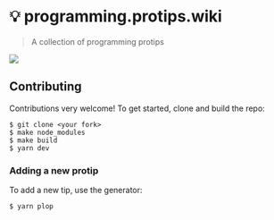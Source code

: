 # 💡  programming.protips.wiki

> A collection of programming protips

<img src="https://i.fluffy.cc/ptw9Z1CtK87rGj1qJBV5WChCqhjvJ7jV.png">

## Contributing

Contributions very welcome! To get started, clone and build the repo:

```
$ git clone <your fork>
$ make node_modules
$ make build
$ yarn dev
```

### Adding a new protip

To add a new tip, use the generator:

```
$ yarn plop
```